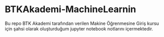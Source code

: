 # BTKAkademi-MachineLearnin

Bu repo BTK Akademi tarafından verilen Makine Öğrenmesine Giriş kursu için şahsi olarak oluşturduğum jupyter notebook notlarını içermektedir.
